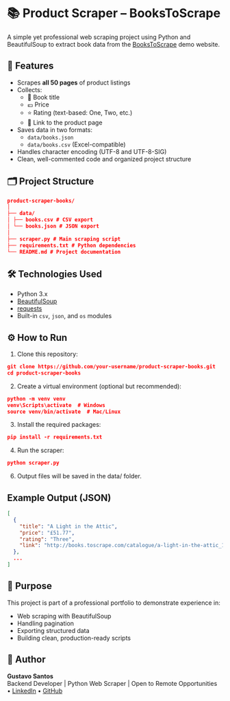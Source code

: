 # 📚 Product Scraper – BooksToScrape

A simple yet professional web scraping project using Python and BeautifulSoup to extract book data from the [BooksToScrape](http://books.toscrape.com) demo website.

## 🚀 Features

- Scrapes **all 50 pages** of product listings
- Collects:
  - 📘 Book title
  - 💷 Price
  - ⭐ Rating (text-based: One, Two, etc.)
  - 🔗 Link to the product page
- Saves data in two formats:
  - `data/books.json`
  - `data/books.csv` (Excel-compatible)
- Handles character encoding (UTF-8 and UTF-8-SIG)
- Clean, well-commented code and organized project structure


## 🗂 Project Structure
```json
product-scraper-books/
│
├── data/
│ ├── books.csv # CSV export
│ └── books.json # JSON export
│
├── scraper.py # Main scraping script
├── requirements.txt # Python dependencies
└── README.md # Project documentation
```

## 🛠️ Technologies Used

- Python 3.x
- [BeautifulSoup](https://www.crummy.com/software/BeautifulSoup/)
- [requests](https://docs.python-requests.org/)
- Built-in `csv`, `json`, and `os` modules


## ⚙️ How to Run

1. Clone this repository:
```json
git clone https://github.com/your-username/product-scraper-books.git
cd product-scraper-books
```

2. Create a virtual environment (optional but recommended):
```json
python -m venv venv
venv\Scripts\activate  # Windows
source venv/bin/activate  # Mac/Linux
```

3. Install the required packages:
```json
pip install -r requirements.txt
```

4. Run the scraper:
```json
python scraper.py
```

6. Output files will be saved in the data/ folder.


## Example Output (JSON)
```json
[
  {
    "title": "A Light in the Attic",
    "price": "£51.77",
    "rating": "Three",
    "link": "http://books.toscrape.com/catalogue/a-light-in-the-attic_1000/index.html"
  },
  ...
]
```

## 📌 Purpose
This project is part of a professional portfolio to demonstrate experience in:
- Web scraping with BeautifulSoup
- Handling pagination
- Exporting structured data
- Building clean, production-ready scripts

## 👤 Author

**Gustavo Santos**  
Backend Developer | Python Web Scraper | Open to Remote Opportunities  
• [LinkedIn](https://www.linkedin.com/in/gustavo-santos-502364338/) 
• [GitHub](https://github.com/Gustavix320)
